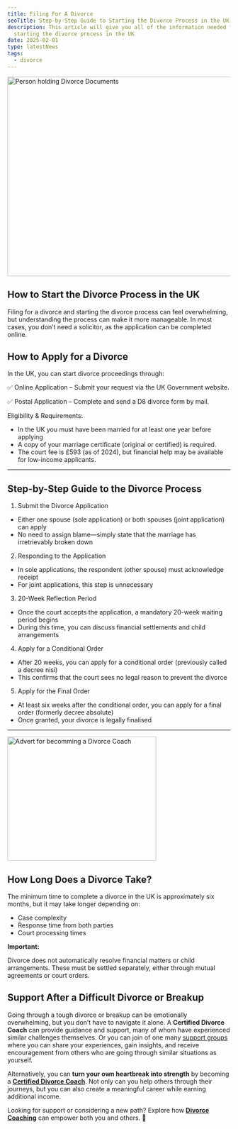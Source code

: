```yaml
---
title: Filing For A Divorce
seoTitle: Step-by-Step Guide to Starting the Divorce Process in the UK
description: This article will give you all of the information needed for
  starting the divorce process in the UK
date: 2025-02-01
type: latestNews
tags:
  - divorce
---
```

<img src="/static/img/pexels-karolina-grabowska-7876000.avif" alt="Person holding Divorce Documents" title="Person holding Divorce Documents" class="Right" width="600px" height="450px" loading="lazy"/>

## How to Start the Divorce Process in the UK

Filing for a divorce and starting the divorce process can feel overwhelming, but understanding the process can make it more manageable. In most cases, you don’t need a solicitor, as the application can be completed online.

## How to Apply for a Divorce

In the UK, you can start divorce proceedings through:

✅ Online Application – Submit your request via the UK Government website.

✅ Postal Application – Complete and send a D8 divorce form by mail.

Eligibility & Requirements:

* In the UK you must have been married for at least one year before applying
* A copy of your marriage certificate (original or certified) is required.
* The court fee is £593 (as of 2024), but financial help may be available for low-income applicants.

- - -



## Step-by-Step Guide to the Divorce Process

1. Submit the Divorce Application

* Either one spouse (sole application) or both spouses (joint application) can apply
* No need to assign blame—simply state that the marriage has irretrievably broken down

2. Responding to the Application

* In sole applications, the respondent (other spouse) must acknowledge receipt
* For joint applications, this step is unnecessary

3. 20-Week Reflection Period

* Once the court accepts the application, a mandatory 20-week waiting period begins
* During this time, you can discuss financial settlements and child arrangements

4. Apply for a Conditional Order

* After 20 weeks, you can apply for a conditional order (previously called a decree nisi)
* This confirms that the court sees no legal reason to prevent the divorce

5. Apply for the Final Order

* At least six weeks after the conditional order, you can apply for a final order (formerly decree absolute)
* Once granted, your divorce is legally finalised

- - -

<a href="/book-a-free-call/"><img src="/static/img/divorce-coach-mpu.webp" alt="Advert for becomming a Divorce Coach" title="" class="Centre" width="336px" height="280px" loading="lazy"/></a>

## How Long Does a Divorce Take?

The minimum time to complete a divorce in the UK is approximately six months, but it may take longer depending on:

* Case complexity
* Response time from both parties
* Court processing times

**Important:**

Divorce does not automatically resolve financial matters or child arrangements. These must be settled separately, either through mutual agreements or court orders.

## **Support After a Difficult Divorce or Breakup**

Going through a tough divorce or breakup can be emotionally overwhelming, but you don’t have to navigate it alone. A **Certified Divorce Coach** can provide guidance and support, many of whom have experienced similar challenges themselves. Or you can join of one many [support groups](https://divorce-coaching.com/breakup-support-groups/) where you can share your experiences, gain insights, and receive encouragement from others who are going through similar situations as yourself.

Alternatively, you can **turn your own heartbreak into strength** by becoming a **[Certified Divorce Coach](https://divorce-coaching.com/book-a-free-call/)**. Not only can you help others through their journeys, but you can also create a meaningful career while earning additional income.

Looking for support or considering a new path? Explore how **[Divorce Coaching](https://divorce-coaching.com/book-a-free-call/)** can empower both you and others. 💙
